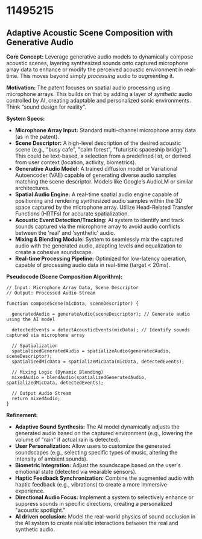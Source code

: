 # 11495215

## Adaptive Acoustic Scene Composition with Generative Audio

**Core Concept:** Leverage generative audio models to dynamically compose acoustic scenes, layering synthesized sounds onto captured microphone array data to enhance or modify the perceived acoustic environment in real-time. This moves beyond simply *processing* audio to *augmenting* it.

**Motivation:** The patent focuses on spatial audio processing using microphone arrays. This builds on that by adding a layer of *synthetic* audio controlled by AI, creating adaptable and personalized sonic environments. Think “sound design for reality”.

**System Specs:**

*   **Microphone Array Input:** Standard multi-channel microphone array data (as in the patent).
*   **Scene Descriptor:** A high-level description of the desired acoustic scene (e.g., "busy cafe", "calm forest", "futuristic spaceship bridge"). This could be text-based, a selection from a predefined list, or derived from user context (location, activity, biometrics).
*   **Generative Audio Model:** A trained diffusion model or Variational Autoencoder (VAE) capable of generating diverse audio samples matching the scene descriptor. Models like Google’s AudioLM or similar architectures.
*   **Spatial Audio Engine:**  A real-time spatial audio engine capable of positioning and rendering synthesized audio samples within the 3D space captured by the microphone array.  Utilize Head-Related Transfer Functions (HRTFs) for accurate spatialization.
*   **Acoustic Event Detection/Tracking:** AI system to identify and track sounds captured via the microphone array to avoid audio conflicts between the 'real' and 'synthetic' audio.
*   **Mixing & Blending Module:** System to seamlessly mix the captured audio with the generated audio, adapting levels and equalization to create a cohesive soundscape.
*   **Real-time Processing Pipeline:** Optimized for low-latency operation, capable of processing audio data in real-time (target < 20ms).

**Pseudocode (Scene Composition Algorithm):**

```
// Input: Microphone Array Data, Scene Descriptor
// Output: Processed Audio Stream

function composeScene(micData, sceneDescriptor) {

  generatedAudio = generateAudio(sceneDescriptor); // Generate audio using the AI model

  detectedEvents = detectAcousticEvents(micData); // Identify sounds captured via microphone array

  // Spatialization
  spatializedGeneratedAudio = spatializeAudio(generatedAudio, sceneDescriptor);
  spatializedMicData = spatializeMicData(micData, detectedEvents);

  // Mixing Logic (Dynamic Blending)
  mixedAudio = blendAudio(spatializedGeneratedAudio, spatializedMicData, detectedEvents);

  // Output Audio Stream
  return mixedAudio;
}
```

**Refinement:**

*   **Adaptive Sound Synthesis:** The AI model dynamically adjusts the generated audio based on the captured environment (e.g., lowering the volume of "rain" if actual rain is detected).
*   **User Personalization:**  Allow users to customize the generated soundscapes (e.g., selecting specific types of music, altering the intensity of ambient sounds).
*   **Biometric Integration:** Adjust the soundscape based on the user's emotional state (detected via wearable sensors).
*   **Haptic Feedback Synchronization:** Combine the augmented audio with haptic feedback (e.g., vibrations) to create a more immersive experience.
*   **Directional Audio Focus:** Implement a system to selectively enhance or suppress sounds in specific directions, creating a personalized "acoustic spotlight."
*   **AI driven occlusion:** Model the real-world physics of sound occlusion in the AI system to create realistic interactions between the real and synthetic audio.